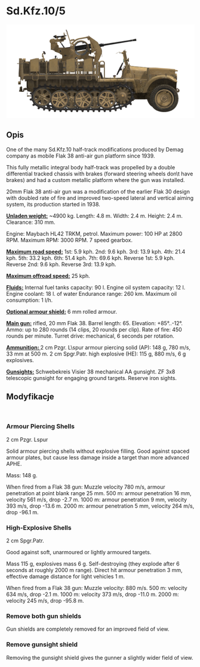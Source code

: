 # Sd.Kfz.10/5

![_sdkfz10-5](../images/_sdkfz10-5.png)

## Opis

One of the many Sd.Kfz.10 half-track modifications produced by Demag company as mobile Flak 38 anti-air gun platform since 1939.

This fully metallic integral body half-track was propelled by a double differential tracked chassis with brakes (forward steering wheels don\t have brakes) and had a custom metallic platform where the gun was installed.

20mm Flak 38 anti-air gun was a modification of the earlier Flak 30 design with doubled rate of fire and improved two-speed lateral and vertical aiming system, its production started in 1938.

<b><u>Unladen weight:</u></b> ~4900 kg.
Length: 4.8 m.
Width: 2.4 m.
Height: 2.4 m.
Clearance: 310 mm.

Engine: Maybach HL42 TRKM, petrol.
Maximum power: 100 HP at 2800 RPM.
Maximum RPM: 3000 RPM.
7 speed gearbox.

<b><u>Maximum road speed:</u></b>
1st: 5.9 kph.
2nd: 9.6 kph.
3rd: 13.9 kph.
4th: 21.4 kph.
5th: 33.2 kph.
6th: 51.4 kph.
7th: 69.6 kph.
Reverse 1st: 5.9 kph.
Reverse 2nd: 9.6 kph.
Reverse 3rd: 13.9 kph.

<b><u>Maximum offroad speed:</u></b> 25 kph.

<b><u>Fluids:</u></b>
Internal fuel tanks capacity: 90 l.
Engine oil system capacity: 12 l.
Engine coolant: 18 l. of water
Endurance range: 260 km.
Maximum oil consumption: 1 l/h.

<b><u>Optional armour shield:</u></b>
6 mm rolled armour.

<b><u>Main gun:</u></b> rifled, 20 mm Flak 38.
Barrel length: 65.
Elevation: +85°..-12°.
Ammo: up to 280 rounds (14 clips, 20 rounds per clip).
Rate of fire: 450 rounds per minute.
Turret drive: mechanical, 6 seconds per rotation.

<b><u>Ammunition: </u></b>
2 cm Pzgr. L\spur armour piercing solid (AP): 148 g, 780 m/s, 33 mm at 500 m.
2 cm Spgr.Patr. high explosive (HE): 115 g, 880 m/s, 6 g explosives.

<b><u>Gunsights:</u></b>
Schwebekreis Visier 38 mechanical AA gunsight.
ZF 3x8 telescopic gunsight for engaging ground targets.
Reserve iron sights.


## Modyfikacje
﻿

### Armour Piercing Shells

2 cm Pzgr. Lspur

Solid armour piercing shells without explosive filling.
Good against spaced armour plates, but cause less damage inside a target than more advanced APHE.

Mass: 148 g.

When fired from a Flak 38 gun:
Muzzle velocity 780 m/s, armour penetration at point blank range 25 mm.
500 m: armour penetration 16 mm, velocity 561 m/s, drop -2.7 m.
1000 m: armour penetration 9 mm, velocity 393 m/s, drop -13.6 m.
2000 m: armour penetration 5 mm, velocity 264 m/s, drop -96.1 m.
﻿

### High-Explosive Shells

2 cm Spgr.Patr.

Good against soft, unarmoured or lightly armoured targets.

Mass 115 g, explosives mass 6 g.
Self-destroying (they explode after 6 seconds at roughly 2000 m range).
Direct hit armour penetration 3 mm, effective damage distance for light vehicles 1 m.

When fired from a Flak 38 gun:
Muzzle velocity: 880 m/s.
500 m: velocity 634 m/s, drop -2.1 m.
1000 m: velocity 373 m/s, drop -11.0 m.
2000 m: velocity 245 m/s, drop -95.8 m.
﻿

### Remove both gun shields

Gun shields are completely removed for an improved field of view.﻿

### Remove gunsight shield

Removing the gunsight shield gives the gunner a slightly wider field of view.
